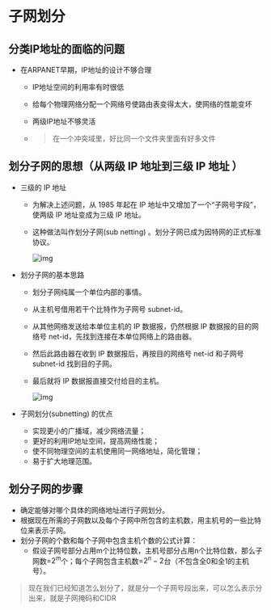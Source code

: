 # 子网划分

## 分类IP地址的面临的问题

- 在ARPANET早期，IP地址的设计不够合理
  - IP地址空间的利用率有时很低

  - 给每个物理网络分配一个网络号使路由表变得太大，使网络的性能变坏

  - 两级IP地址不够灵活

  - > 在一个冲突域里，好比同一个文件夹里面有好多文件

## 划分子网的思想（从两级 IP 地址到三级 IP 地址 ）

- 三级的 IP 地址

  - 为解决上述问题，从 1985 年起在 IP 地址中又增加了一个“子网号字段”，使两级 IP 地址变成为三级 IP 地址。

  - 这种做法叫作划分子网(sub netting) 。划分子网已成为因特网的正式标准协议。

    ![img](https://mubu.com/document_image/9776ae4e-2b86-448d-bd5a-3e1c0aeba642-4644403.jpg)

- 划分子网的基本思路

  - 划分子网纯属一个单位内部的事情。

  - 从主机号借用若干个比特作为子网号 subnet-id。

  - 从其他网络发送给本单位主机的 IP 数据报，仍然根据 IP 数据报的目的网络号 net-id，先找到连接在本单位网络上的路由器。

  - 然后此路由器在收到 IP 数据报后，再按目的网络号 net-id 和子网号 subnet-id 找到目的子网。

  - 最后就将 IP 数据报直接交付给目的主机。

    ![img](https://mubu.com/document_image/c463d460-ddc8-42f8-b414-53ed0aea7bef-4644403.jpg)

- 子网划分(subnetting) 的优点

  - 实现更小的广播域，减少网络流量；
  - 更好的利用IP地址空间，提高网络性能；
  - 使不同物理空间的主机使用同一网络地址，简化管理；
  - 易于扩大地理范围。

## 划分子网的步骤

- 确定能够对哪个具体的网络地址进行子网划分。
- 根据现在所需的子网数以及每个子网中所包含的主机数，用主机号的一些比特位来表示子网。
- 划分子网的个数和每个子网中包含主机个数的公式计算：
  - 假设子网号部分占用m个比特位数，主机号部分占用n个比特位数，那么子网数=$2^m$个；每个子网包含主机数=$2^n-2$台（不包含全0和全1的主机号）。

> 现在我们已经知道怎么划分了，就是分一个子网号段出来，可以怎么表示分出来，就是子网掩码和CIDR